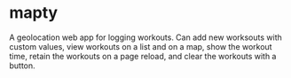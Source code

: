# mapty

A geolocation web app for logging workouts. Can add new worksouts with custom values, view workouts on a list and on a map, show the workout time, retain the workouts on a page reload, and clear the workouts with a button.
